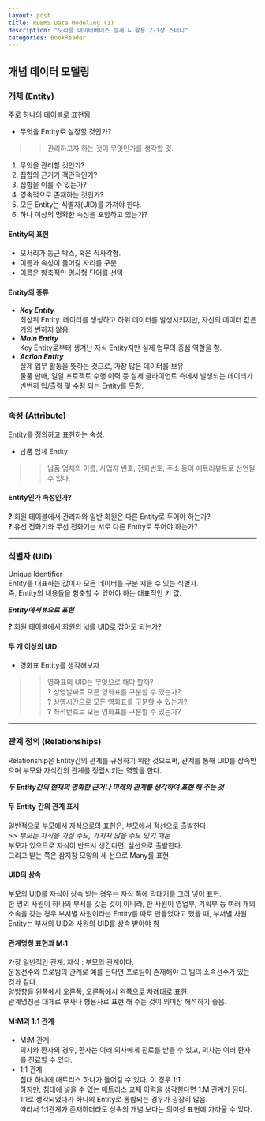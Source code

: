 ```yaml
---
layout: post
title: RDBMS Data Modeling (1)
description: "오라클 데이터베이스 설계 & 활용 2-1장 스터디"
categories: BookReader
---
```


## 개념 데이터 모델링

### 개체 (Entity)
주로 하나의 테이블로 표현됨.
* 무엇을 Entity로 설정할 것인가?   
>> 관리하고자 하는 것이 무엇인가를 생각할 것.
1. 무엇을 관리할 것인가?
2. 집합의 근거가 객관적인가?
3. 집합을 이룰 수 있는가?
4. 영속적으로 존재하는 것인가?
5. 모든 Entity는 식별자(UID)를 가져야 한다.
6. 하나 이상의 명확한 속성을 포함하고 있는가?

#### Entity의 표현
* 모서리가 둥근 박스, 혹은 직사각형.   
* 이름과 속성이 들어갈 자리를 구분   
* 이름은 함축적인 명사형 단어를 선택

#### Entity의 종류
* ___Key Entity___   
최상위 Entity. 데이터를 생성하고 하위 데이터를 발생시키지만, 자신의 데이터 값은 거의 변하지 않음.
* ___Main Entity___   
Key Entity로부터 생겨난 자식 Entity지만 실제 업무의 중심 역할을 함.
* ___Action Entity___   
실제 업무 활동을 뜻하는 것으로, 가장 많은 데이터를 보유   
물품 판매, 일일 프로젝트 수행 이력 등
실제 클라이언트 측에서 발생되는 데이터가 빈번히 입/출력 및 수정 되는 Entity를 뜻함.

***

### 속성 (Attribute)
Entity를 정의하고 표현하는 속성.

* 납품 업체 Entity    
>> 납품 업체의 이름, 사업자 번호, 전화번호, 주소 등이 애트리뷰트로 선언될 수 있다.

#### Entity인가 속성인가?
__?__ 회원 테이블에서 관리자와 일반 회원은 다른 Entity로 두어야 하는가?   
__?__ 유선 전화기와 무선 전화기는 서로 다른 Entity로 두어야 하는가?

***

### 식별자 (UID)
Unique Identifier   
Entity를 대표하는 값이자 모든 데이터를 구분 지을 수 있는 식별자.   
즉, Entity의 내용들을 함축할 수 있어야 하는 대표적인 키 값.   

___Entity에서 #으로 표현___

__?__ 회원 테이블에서 회원의 id를 UID로 잡아도 되는가?

#### 두 개 이상의 UID
* 영화표 Entity를 생각해보자   
>> 영화표의 UID는 무엇으로 해야 할까?   
__?__ 상영날짜로 모든 영화표를 구분할 수 있는가?   
__?__ 상영시간으로 모든 영화표를 구분할 수 있는가?   
__?__ 좌석번호로 모든 영화표를 구분할 수 있는가?

***

### 관계 정의 (Relationships)
Relationship은 Entity간의 관계를 규정하기 위한 것으로써,
관계를 통해 UID를 상속받으며 부모와 자식간의 관계를 정립시키는 역할을 한다.

___두 Entity간의 현재의 명확한 근거나 미래의 관계를 생각하여 표현 해 주는 것___

#### 두 Entity 간의 관계 표시
일반적으로 부모에서 자식으로의 표현은, 부모에서 점선으로 출발한다.   
_>> 부모는 자식을 가질 수도, 가지지 않을 수도 있기 때문_   
부모가 있으므로 자식이 반드시 생긴다면, 실선으로 출발한다.   
그리고 받는 쪽은 삼지창 모양의 세 선으로 Many를 표현.

#### UID의 상속
부모의 UID를 자식이 상속 받는 경우는 자식 쪽에 막대기를 그려 넣어 표현.   
한 명의 사원이 하나의 부서를 갖는 것이 아니라,
한 사원이 영업부, 기획부 등 여러 개의 소속을 갖는 경우
부서별 사원이라는 Entity를 따로 만들었다고 했을 때,
부서별 사원 Entity는 부서의 UID와 사원의 UID를 상속 받아야 함

#### 관계명칭 표현과 M:1
가장 일반적인 관계. 자식 : 부모의 관계이다.   
운동선수와 프로팀의 관계로 예를 든다면 프로팀이 존재해야 그 팀의 소속선수가 있는 것과 같다.   
양방향을 왼쪽에서 오른쪽, 오른쪽에서 왼쪽으로 차례대로 표현.   
관계명칭은 대체로 부사나 형용사로 표현 해 주는 것이 의미상 해석하기 좋음.

#### M:M과 1:1 관계
* M:M 관계   
의사와 환자의 경우, 환자는 여러 의사에게 진료를 받을 수 있고, 의사는 여러 환자를 진료할 수 있다.
* 1:1 관계   
침대 하나에 매트리스 하나가 들어갈 수 있다. 이 경우 1:1   
하지만, 침대에 넣을 수 있는 매트리스 교체 이력을 생각한다면 1:M 관계가 된다.   
1:1로 생각되었다가 하나의 Entity로 통합되는 경우가 굉장히 많음.   
따라서 1:1관계가 존재하더라도 상속의 개념 보다는 의미상 표현에 가까울 수 있다.
